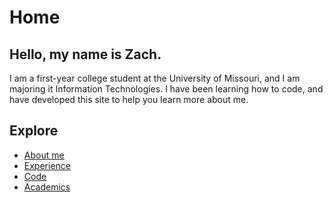 # Home
## Hello, my name is Zach.

I am a first-year college student at the University of Missouri, and I am majoring it Information Technologies. 
I have been learning how to code, and have developed this site to help you learn more about me.

## Explore
- [About me](./aboutme.md)
- [Experience](./Experience.md)
- [Code](./code.md)
- [Academics](./grades.md)
